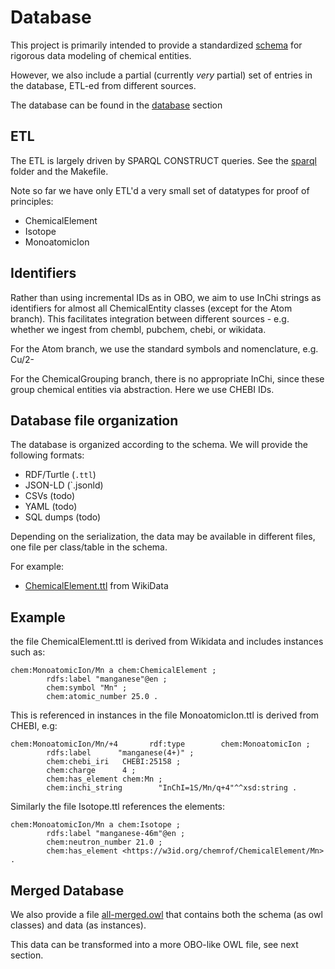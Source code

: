 # Database

This project is primarily intended to provide a standardized
[schema](../schema/) for rigorous data modeling of chemical entities.

However, we also include a partial (currently *very* partial) set of
entries in the database, ETL-ed from different sources.

The database can be found in the
[database](https://github.com/cmungall/chem-schema/tree/master/database)
section

## ETL

The ETL is largely driven by SPARQL CONSTRUCT queries. See the
[sparql](https://github.com/cmungall/chem-schema/tree/master/sparql)
folder and the Makefile.

Note so far we have only ETL'd a very small set of datatypes for proof of principles:

 - ChemicalElement
 - Isotope
 - MonoatomicIon

## Identifiers

Rather than using incremental IDs as in OBO, we aim to use InChi
strings as identifiers for almost all ChemicalEntity classes (except
for the Atom branch). This facilitates integration between different
sources - e.g. whether we ingest from chembl, pubchem, chebi, or
wikidata.

For the Atom branch, we use the standard symbols and nomenclature, e.g. Cu/2-

For the ChemicalGrouping branch, there is no appropriate InChi, since
these group chemical entities via abstraction. Here we use CHEBI IDs.

## Database file organization

The database is organized according to the schema. We will provide the
following formats:

 * RDF/Turtle (`.ttl`)
 * JSON-LD (`.jsonld)
 * CSVs (todo)
 * YAML (todo)
 * SQL dumps (todo)

Depending on the serialization, the data may be available in different
files, one file per class/table in the schema.

For example:

 * [ChemicalElement.ttl](https://github.com/chemkg/chemrof/blob/master/database/wd/ChemicalElement.ttl) from WikiData

## Example

the file ChemicalElement.ttl is derived from Wikidata and includes instances such as:

```turtle
chem:MonoatomicIon/Mn a chem:ChemicalElement ;
        rdfs:label "manganese"@en ;
        chem:symbol "Mn" ;
        chem:atomic_number 25.0 .
```

This is referenced in instances in the file MonoatomicIon.ttl is derived from CHEBI, e.g:

```turtle
chem:MonoatomicIon/Mn/+4       rdf:type        chem:MonoatomicIon ;
        rdfs:label      "manganese(4+)" ;
        chem:chebi_iri   CHEBI:25158 ;
        chem:charge      4 ;
        chem:has_element chem:Mn ;
        chem:inchi_string        "InChI=1S/Mn/q+4"^^xsd:string .
```

Similarly the file Isotope.ttl references the elements:

```turtle
chem:MonoatomicIon/Mn a chem:Isotope ;
        rdfs:label "manganese-46m"@en ;
        chem:neutron_number 21.0 ;
        chem:has_element <https://w3id.org/chemrof/ChemicalElement/Mn> .
```


## Merged Database

We also provide a file
[all-merged.owl](https://github.com/chemkg/chemrof/blob/master/database/all-merged.owl)
that contains both the schema (as owl classes) and data (as
instances).

This data can be transformed into a more OBO-like OWL file, see next section.
